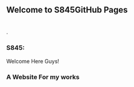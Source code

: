 ## Welcome to S845GitHub Pages


### 

```markdown

```

.

### S845:

Welcome Here Guys!

### A Website For my works
